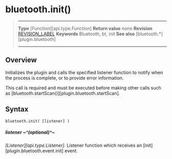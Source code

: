 # bluetooth.init()

> --------------------- ------------------------------------------------------------------------------------------
> __Type__              [Function][api.type.Function]
> __Return value__      none
> __Revision__          [REVISION_LABEL](REVISION_URL)
> __Keywords__          Bluetooth, bt, init
> __See also__          [bluetooth.*][plugin.bluetooth]
> --------------------- ------------------------------------------------------------------------------------------

## Overview

Initializes the plugin and calls the specified listener function to notify when the process is complete, or to provide error information.

This call is required and must be executed before making other calls such as [bluetooth.startScan()][plugin.bluetooth.startScan].


## Syntax

	bluetooth.init( [listener] )

##### listener ~^(optional)^~
_[Listener][api.type.Listener]._ Listener function which receives an [init][plugin.bluetooth.event.init] event.
